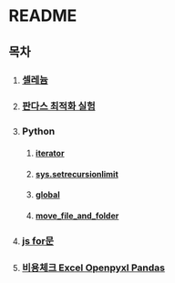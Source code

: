 # README

## 목차

1. ### [셀레늄](Selenium/LoginBot/README.md)

2. ### [판다스 최적화 실험](Pandas/speed_test/README.md)

3. ### **Python**

   1. #### [iterator](Python/iterator/README.md)

   2. #### [sys.setrecursionlimit](Python/setrecursionlimit/README.md)

   3. #### [global](Python/global/README.md)

   4. #### [move_file_and_folder](Python/move_file_and_folder/README.md)

4. ### [js for문](JS/for/README.md)

5. ### [비용체크 Excel Openpyxl Pandas](Openpyxl_and_Pandas_for_Excel/trade_cost/README.md)

   

